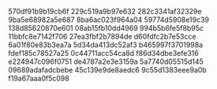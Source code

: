 570df91b9b19cb6f
229c519a9b97e632
282c3341af32329e
9ba5e68982a5e687
8ba6ac023f964a04
59774d5908e19c39
138d85620870e601
08ab15fb10dd4969
994b5b6fe5f8b95c
11bbfc8e7142f706
27ea3fbf2b7894de
d60fdfc2b7e53cce
6a01f80e83b3ea7a
5d34da413dc52af3
b465997f3701998a
fdef185c78527a25
0c44711acc54ca8d
f86d34dbe3efe316
e224947c096f0751
de4787a2e3e3159a
5a7740d05515d145
09689adafadcbebe
45c139e9de8aedc6
9c55d1383eee9a0b
f19a67aaa0f5c098
